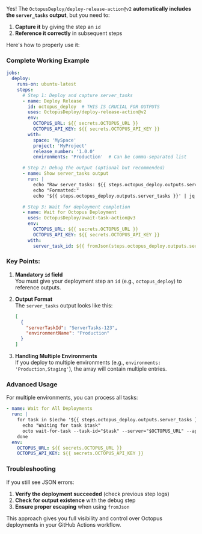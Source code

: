 Yes! The `OctopusDeploy/deploy-release-action@v2` **automatically includes the `server_tasks` output**, but you need to:

1. **Capture it** by giving the step an `id`
2. **Reference it correctly** in subsequent steps

Here's how to properly use it:

### Complete Working Example
```yaml
jobs:
  deploy:
    runs-on: ubuntu-latest
    steps:
      # Step 1: Deploy and capture server_tasks
      - name: Deploy Release
        id: octopus_deploy  # THIS IS CRUCIAL FOR OUTPUTS
        uses: OctopusDeploy/deploy-release-action@v2
        env:
          OCTOPUS_URL: ${{ secrets.OCTOPUS_URL }}
          OCTOPUS_API_KEY: ${{ secrets.OCTOPUS_API_KEY }}
        with:
          space: 'MySpace'
          project: 'MyProject'
          release_number: '1.0.0'
          environments: 'Production'  # Can be comma-separated list

      # Step 2: Debug the output (optional but recommended)
      - name: Show server_tasks output
        run: |
          echo "Raw server_tasks: ${{ steps.octopus_deploy.outputs.server_tasks }}"
          echo "Formatted:"
          echo '${{ steps.octopus_deploy.outputs.server_tasks }}' | jq .

      # Step 3: Wait for deployment completion
      - name: Wait for Octopus Deployment
        uses: OctopusDeploy/await-task-action@v3
        env:
          OCTOPUS_URL: ${{ secrets.OCTOPUS_URL }}
          OCTOPUS_API_KEY: ${{ secrets.OCTOPUS_API_KEY }}
        with:
          server_task_id: ${{ fromJson(steps.octopus_deploy.outputs.server_tasks)[0].serverTaskId }}
```

### Key Points:

1. **Mandatory `id` field**  
   You must give your deployment step an `id` (e.g., `octopus_deploy`) to reference outputs.

2. **Output Format**  
   The `server_tasks` output looks like this:
   ```json
   [
     {
       "serverTaskId": "ServerTasks-123",
       "environmentName": "Production"
     }
   ]
   ```

3. **Handling Multiple Environments**  
   If you deploy to multiple environments (e.g., `environments: 'Production,Staging'`), the array will contain multiple entries.

### Advanced Usage
For multiple environments, you can process all tasks:
```yaml
- name: Wait for All Deployments
  run: |
    for task in $(echo '${{ steps.octopus_deploy.outputs.server_tasks }}' | jq -r '.[].serverTaskId'); do
      echo "Waiting for task $task"
      octo wait-for-task --task-id="$task" --server="$OCTOPUS_URL" --apiKey="$OCTOPUS_API_KEY"
    done
  env:
    OCTOPUS_URL: ${{ secrets.OCTOPUS_URL }}
    OCTOPUS_API_KEY: ${{ secrets.OCTOPUS_API_KEY }}
```

### Troubleshooting
If you still see JSON errors:
1. **Verify the deployment succeeded** (check previous step logs)
2. **Check for output existence** with the debug step
3. **Ensure proper escaping** when using `fromJson`

This approach gives you full visibility and control over Octopus deployments in your GitHub Actions workflow.
